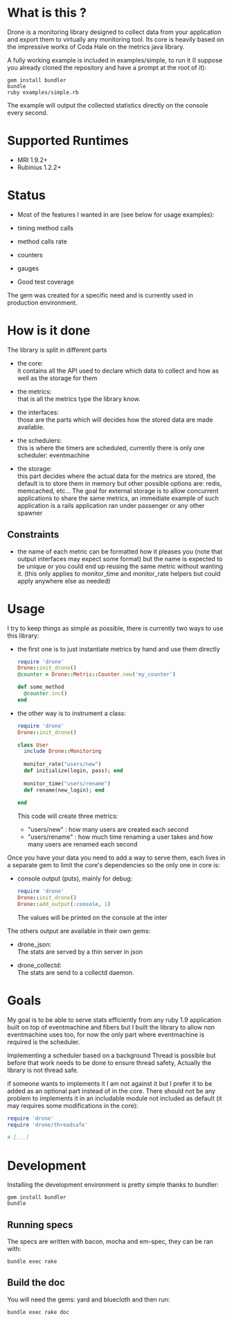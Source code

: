
# What is this ?

Drone is a monitoring library designed to collect data from your application and export them
to virtually any monitoring tool.
Its core is heavily based on the impressive works of Coda Hale on the metrics java library.

A fully working example is included in examples/simple, to run it
(I suppose you already cloned the repository and have a prompt at the root of it):

    gem install bundler
    bundle
    ruby examples/simple.rb
  
The example will output the collected statistics directly on the console every second.

# Supported Runtimes

- MRI 1.9.2+
- Rubinius 1.2.2+


# Status
 - Most of the features I wanted in are (see below for usage examples):
  - timing method calls
  - method calls rate
  - counters
  - gauges

 - Good test coverage
 
 The gem was created for a specific need and is currently used in production environment.


# How is it done

The library is split in different parts

- the core:<br/>
  it contains all the API used to declare which data to collect and how as well as the storage for them

- the metrics:<br/>
  that is all the metrics type the library know.

- the interfaces:<br/>
  those are the parts which will decides how the stored data are made available.

- the schedulers:</br>
  this is where the timers are scheduled, currently there is only one scheduler: eventmachine

- the storage:<br/>
  this part decides where the actual data for the metrics are stored, the default is to store them
  in memory but other possible options are: redis, memcached, etc...
  The goal for external storage is to allow concurrent applications to share the same metrics, an
  immediate example of such application is a rails application ran under passenger or any other spawner

## Constraints

- the name of each metric can be formatted how it pleases you (note that output interfaces may expect some format)
  but the name is expected to be unique or you could end up reusing the same metric without wanting it.
  (this only applies to monitor_time and monitor_rate helpers but could apply anywhere else as needed)

# Usage
  
  I try to keep things as simple as possible, there is currently two ways to use
  this library:
  
  - the first one is to just instantiate metrics by hand and use them directly
  
      ``` ruby
      require 'drone'
      Drone::init_drone()
      @counter = Drone::Metris::Counter.new('my_counter')
    
      def some_method
        @counter.inc()
      end
      ```
  
  - the other way is to instrument a class:
  
      ``` ruby
      require 'drone'
      Drone::init_drone()
      
      class User
        include Drone::Monitoring
        
        monitor_rate("users/new")
        def initialize(login, pass); end
        
        monitor_time("users/rename")
        def rename(new_login); end
        
      end
      ```
      
      This code will create three metrics:
      - "users/new"       : how many users are created each second
      - "users/rename"    : how much time renaming a user takes and how many users are renamed
                            each second
      
  
Once you have your data you need to add a way to serve them, each lives in a separate
gem to limit the core's dependencies so the only one in core is:
  
  - console output (puts), mainly for debug:
  
      ``` ruby
      require 'drone'
      Drone::init_drone()
      Drone::add_output(:console, 1)
      ```
      
      The values will be printed on the console at the inter
  
  The others output are available in their own gems:
  
  - drone_json:<br/>
    The stats are served by a thin server in json
  
  - drone_collectd:<br/>
    The stats are send to a collectd daemon.
  
# Goals

  My goal is to be able to serve stats efficiently from any ruby 1.9 application built
  on top of eventmachine and fibers but I built the library to allow non eventmachine uses too, for
  now the only part where eventmachine is required is the scheduler.
  
  Implementing a scheduler based on a background Thread is possible but before that work
  needs to be done to ensure thread safety, Actually the library is not thread safe.
  
  if someone wants to implements it I am not against it but I prefer it to be added as an
  optional part instead of in the core. There should not be any problem to implements it
  in an includable module not included as default (it may requires some modifications in the core):
  
  ``` ruby
  require 'drone'
  require 'drone/threadsafe'
    
  # [...]
  ```
  
# Development

  Installing the development environment is pretty simple thanks to bundler:
  
    gem install bundler
    bundle
  
## Running specs
  
  The specs are written with bacon, mocha and em-spec, they can be ran with:
  
    bundle exec rake
  
## Build the doc
  You will need the gems: yard and bluecloth and then run:
  
    bundle exec rake doc
